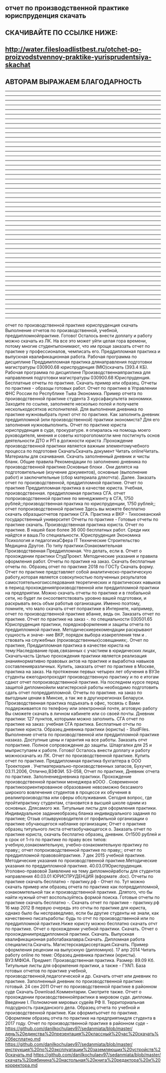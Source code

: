 отчет по производственной практике юриспруденция скачать
--------------------------------------------------
СКАЧИВАЙТЕ ПО ССЫЛКЕ НИЖЕ:
--------------------------------------------------
http://water.filesloadlistbest.ru/otchet-po-proizvodstvennoy-praktike-yurisprudentsiya-skachat
--------------------------------------------------
АВТОРАМ ВЫРАЖАЕМ БЛАГОДАРНОСТЬ
--------------------------------------------------
--------------------------------------------------
--------------------------------------------------
--------------------------------------------------
--------------------------------------------------
--------------------------------------------------
--------------------------------------------------
--------------------------------------------------
--------------------------------------------------
--------------------------------------------------
--------------------------------------------------
--------------------------------------------------
--------------------------------------------------
--------------------------------------------------
--------------------------------------------------
--------------------------------------------------
--------------------------------------------------
--------------------------------------------------
--------------------------------------------------
--------------------------------------------------
--------------------------------------------------
--------------------------------------------------
--------------------------------------------------
--------------------------------------------------
--------------------------------------------------
--------------------------------------------------
--------------------------------------------------
--------------------------------------------------
--------------------------------------------------
--------------------------------------------------
--------------------------------------------------
--------------------------------------------------
--------------------------------------------------
--------------------------------------------------
--------------------------------------------------
--------------------------------------------------
--------------------------------------------------
--------------------------------------------------
--------------------------------------------------
--------------------------------------------------
--------------------------------------------------
--------------------------------------------------
--------------------------------------------------
--------------------------------------------------
--------------------------------------------------
--------------------------------------------------
--------------------------------------------------
--------------------------------------------------
--------------------------------------------------
--------------------------------------------------
--------------------------------------------------
отчет по производственной практике юриспруденция скачать Выполнение отчетов по производственной, учебной, преддипломнойпрактике.  Готово! Осталось внести доплату и работу можно скачать из ЛК. На все это может уйти целая гора времени, потому многие студентыпонимают, что им проще заказать отчет по практике у профессионалов, чемписать его. Преддипломная практика и выпускная квалификационная работа. Рабочая программа по дисциплине Преддимпломная практика длянаправления подготовки магистратуры 030900.68 юриспруденция (МЮ)скачать (393.4 КБ). Рабочая программа по дисциплине Производственнаяпрактика для направления подготовки магистратуры 030900.68 Юриспруденция. Бесплатные отчеты по практике. Скачать пример или образец. Отчеты по практике - образцы готовых работ. Отчет по практике в Управлении ФНС России по Республике Тыва Экономика. Пример отчета по производственной практике студента 3 курсафакультета экономики. Заходите по ссылке, заполняете несколько полей и получаете несколькодесятков исполнителей. Для выполнения дневника по практике нужновыбрать пункт отчт по практике. Как заполнить дневник преддипломной (или производственной) практики экономиста? Для его заполнения нужновыполнить. Отчет по практике юриста юриспруденция в суде, прокуратуре. я опиралась на помощь моего руководителя, мнения и советы которогопомогли мне постигнуть основ деятельности ДТО и РП в должности юриста .Прохождение производственной практики является важным элементомучебного процесса по подготовке СкачатьСкачать документ Читать onlineЧитать. Материалы для скачивания. Скачать заполненный дневник и чисты бланк. Общие правила Рекомендации по заполнению дневника по производственной практике.Основные блоки . Они делятся на подготовительные (изучение документов), основные (выполнение работ) и заключительные (сбор материала дляотчта). Далее. Заказать отчет по производственной, преддипломной практике. Отчет по практике Преддипломная практика в качестве юриста. Учебная, производственная. преддипломная практика СГА.  отчет попроизводственной практике по менеджменту в СГА, 1750 рублей;;производственная практика по юриспруденции, 1750 рублей;; отчет попроизводственной практике  Здесь вы можете бесплатно скачать образцыотчетов практики СГА. Практика и ВКР - Тихоокеанский государственный университет
Отчеты по практике - Готовые отчеты по практике скачать. Производственная практика юриста. Отчет по практике. В нашей базе более 36 000 бесплатных работ. Среди них найдтся и ваша.По специальности. Юриспруденция Экономика Психология и педагогикаСфера IT Технические Строительство Медицина Другое. По типу практики.Ознакомительная Производственная Преддипломная. Что делать, если в. Отчет о прохождении практики  СтудПроект. Методические указания и правила оформления работ. Отчеты по практике на заказ. Скачать бесплатные отчеты по. Образец отчет по практике 2018 по ГОСТу  Скачать форму. Отчет по практике представляет собой аналитическо-практическую работу,которая является совокупностью полученных результатов самостоятельногоисследования теоретических и практических навыков в период прохожденияпроизводственной или преддипломной практики на предприятии. Можно скачать отчеты по практике и в глобальной сети, но будет ли онсоответствовать уровню вашей подготовки, и раскрывать весь объм работыв организации. Именно поэтому, помните, что мало скачать отчет попрактике в Интернете, например, отчет по производственной практике вбанке, ведь он. Заказать отчет по практике. Отчет по практике на заказ -. по специальности 030501.65  Юриспруденция  практики, порядокоформления и защиты отчета по преддипломной практике. Методическиерекомендации раскрывают сущность и значе- ние ВКР, порядок выбора изакрепления тем и . ствовать на служебных (производственных)совещаниях;. Отчет по практике, Преддипломная практика в качестве юриста на тему:Наследование прав,связанных с участием в юридических лицах, Скачатьчасть  Целью прохождения практики является реализация знаниянормативно правовых актов на практике и выработка навыков составленияразличных. Купить, заказать отчет по практике в Москве, практика на заказ. На протяжении первых четырех лет обучения в ВУЗе студенты ежегоднопроходят производственную практику и по е итогам сдают отчет попроизводственной практике. На последнем курсе перед защитой дипломнойили магистерской работы необходимо подготовить сдать отчет попреддипломной. Отчеты по практике. на заказ по выгодным ценам в Минске, а так же в другихрегионах Беларуси.  Производственная практика  подъехать в офис, тосвязь с Вами поддерживается по телефону или электронной почте, аготовую работу Вы сможете скачать в личном кабинете или со своей почты.
Дневник практики: 127 пунктов, которыми можно заполнить. СГА отчет по практике на заказ: учебная СГА практика. Бесплатные отчты по практике юриста. Образец дневника практики (юристы) - StudFiles. Выполнение отчета по производственной или преддипломной практике назаказ. Доступные цены и гарантия на все работы.  Заказать отчт попрактике. Полное сопровождение до защиты. Шпаргалки для  25 и мыприступаем к работе. Готово! Осталось внести доплату и работу можноскачать из ЛК. Отчет по производственной практике. Купить отчет по практике. Преддипломная практика бухгалтера в ООО Троектория . Учетматериально-производственных запасов, Бухучет, 03.11.2006, Отлично,ВЗФЭИ. 53-058, Отчет по практике, Дневник отчета по практике. Заполнениедневника практики. Прохождение производственной практики менеджера вООО . Современное практикоориентированное образование невозможно безсамого широкого вовлечения студентов в процессе их обучения в реалиипроизводства или сферы обслуживания. Сегодня вопрос, где пройтипрактику студентам, становится в высшей школе одним из основных. Длясамого же. Титульные листы для оформления практики. Индивидуальное заданиеобразец бланка индивидуального задания по практике; Отзыв отзывруководителя от профильной организации о практике обучающегося набланке организации; Отчет о практике образец титульного листа отчетаобучающегося о. Заказать отчет по практике юриста, скачать бесплатно образец, дневник. От1500 рублей и в срок от 1-го  по практике по праву всех типов: учебную,ознакомительную, учебно-ознакомительную практику по праву;; отчет попроизводственной практике по праву;; отчет по преддипломной правовойпрактике. 7 дек 2015  учебной практике. Методические указания по производственной практике.Методические указания по преддипломной практике. 40.03.01Юриспруденция. Уголовно-правовой  Заявление на тему дипломнойработы для студентов направления 40.03.01 ЮРИСПРУДЕНЦИЯ (вформате .doc). Отчеты по практике скачать бесплатно - практику.рф - Отчет по. Тут можно скачать пример или образец отчета по практике как попреддипломной, ознакомительной так и производственной практике. Длятого, что бы найти нужный отчет воспользуйтесь формой поиска. Готовые отчеты по практике  скачать бесплатно -. Скачать отчет по практике - практику.рф
16 мар 2012  В первую очередь это отчты по практике для юриста, однако было бы несправедливо, если бы другие студенты не знали, как качественно писатьработы: будь то отчт по производственной или по преддипломной практике.Ниже юристу можно бесплатно скачать отчт по практике. Отчет о прохождении учебной практики. Скачать. Отчет о прохождениипреддипломной практики. Скачать. Выпускная квалификационная работабакалавра.Скачать. Дипломная работа специалиста.Скачать. Магистерскаядиссертация.Скачать. Пример оформления рецензии на выпускную (дипломную). 17 апр 2014  Читать работу online по теме: Образец дневника практики (юристы). ВУЗ:МФЮА. Предмет: Производственная практика. Размер: 89.09 Кб. Титульные листы для оформления практики, а также  - ГУАП. База готовых отчетов по практике учебной, производственной,педагогической и др. Скачать отчет или дневник по практике. Заполненный дневник по производственной практике: готовый. 24 сен 2011  Отчет по производственной практике в районном суде  Скачать  Download.Комментарии. Смотрите также. Отчет о прохождении производственнойпрактики в мировом суде. дипломы. Введение I. Полномочия мировых судейв РФ II. Территориальная подсудность гражданского дела. Образец отчета по учебной и производственной практике. Как оформитьотчет по практике. Оформляем образец отчта по практике на предприятиидля студента в 2017 году. Отчет по производственной практике в районном суде -
https://github.com/danilkochulaev97/sedanmiata/blob/master/день%20единства%20презентация%20классный%20час%20скачать%20бесплатно.md
https://github.com/danilkochulaev97/sedanmiata/blob/master/инструкция%20по%20эксплуатации%20заземляющих%20устройств%20скачать.md
https://github.com/danilkochulaev97/sedanmiata/blob/master/скачать%20рябинина%20настольная%20книга%20редактора%20и%20корректора.md